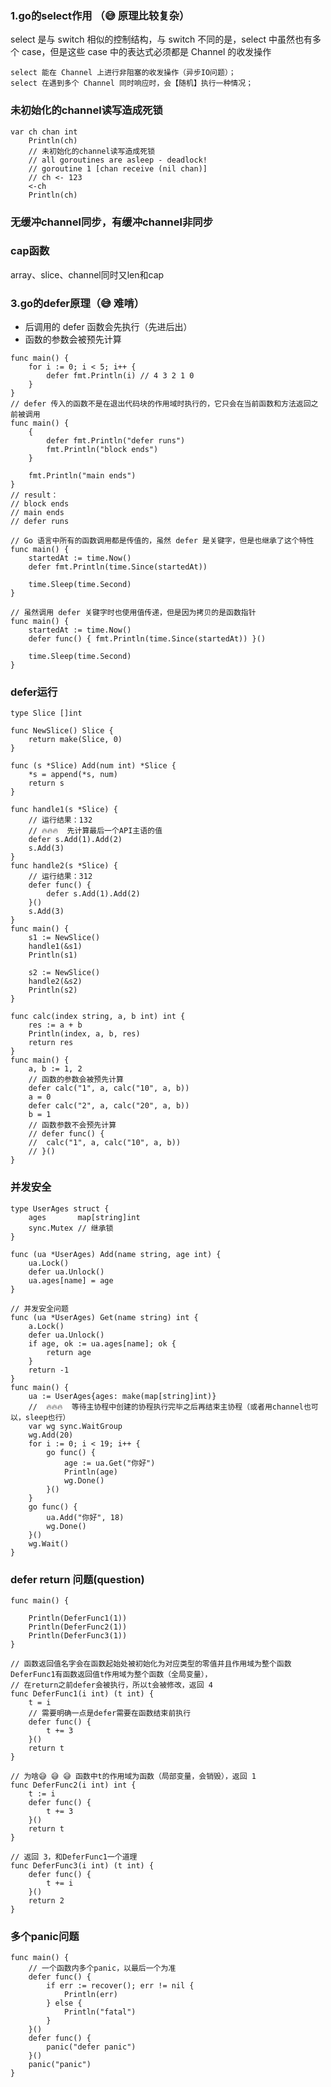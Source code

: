 ### 1.go的select作用 （😅 原理比较复杂）

select 是与 switch 相似的控制结构，与 switch 不同的是，select 中虽然也有多个 case，但是这些 case 中的表达式必须都是 Channel 的收发操作

    select 能在 Channel 上进行非阻塞的收发操作（异步IO问题）；
    select 在遇到多个 Channel 同时响应时，会【随机】执行一种情况；



### 未初始化的channel读写造成死锁

```golang
var ch chan int
	Println(ch)
	// 未初始化的channel读写造成死锁
	// all goroutines are asleep - deadlock!
	// goroutine 1 [chan receive (nil chan)]
	// ch <- 123
	<-ch
	Println(ch)
```

### 无缓冲channel同步，有缓冲channel非同步

### cap函数

array、slice、channel同时又len和cap

### 3.go的defer原理（😅 难啃）

- 后调用的 defer 函数会先执行（先进后出）
- 函数的参数会被预先计算

```golang
func main() {
	for i := 0; i < 5; i++ {
		defer fmt.Println(i) // 4 3 2 1 0
	}
}
// defer 传入的函数不是在退出代码块的作用域时执行的，它只会在当前函数和方法返回之前被调用
func main() {
    {
        defer fmt.Println("defer runs")
        fmt.Println("block ends")
    }
    
    fmt.Println("main ends")
}
// result：
// block ends
// main ends
// defer runs

// Go 语言中所有的函数调用都是传值的，虽然 defer 是关键字，但是也继承了这个特性
func main() {
	startedAt := time.Now()
	defer fmt.Println(time.Since(startedAt))
	
	time.Sleep(time.Second)
}

// 虽然调用 defer 关键字时也使用值传递，但是因为拷贝的是函数指针
func main() {
	startedAt := time.Now()
	defer func() { fmt.Println(time.Since(startedAt)) }()
	
	time.Sleep(time.Second)
}
```

### defer运行

```golang
type Slice []int

func NewSlice() Slice {
	return make(Slice, 0)
}

func (s *Slice) Add(num int) *Slice {
	*s = append(*s, num)
	return s
}

func handle1(s *Slice) {
	// 运行结果：132
	// 🔥🔥🔥  先计算最后一个API主语的值
	defer s.Add(1).Add(2)
	s.Add(3)
}
func handle2(s *Slice) {
	// 运行结果：312
	defer func() {
		defer s.Add(1).Add(2)
	}()
	s.Add(3)
}
func main() {
	s1 := NewSlice()
	handle1(&s1)
    Println(s1)
    
	s2 := NewSlice()
	handle2(&s2)
	Println(s2)
}
```

```golang
func calc(index string, a, b int) int {
	res := a + b
	Println(index, a, b, res)
	return res
}
func main() {
	a, b := 1, 2
	// 函数的参数会被预先计算
	defer calc("1", a, calc("10", a, b))
	a = 0
	defer calc("2", a, calc("20", a, b))
	b = 1
	// 函数参数不会预先计算
	// defer func() {
	// 	calc("1", a, calc("10", a, b))
	// }()
}
```

### 并发安全

```golang
type UserAges struct {
	ages       map[string]int
	sync.Mutex // 继承锁
}

func (ua *UserAges) Add(name string, age int) {
	ua.Lock()
	defer ua.Unlock()
	ua.ages[name] = age
}

// 并发安全问题
func (ua *UserAges) Get(name string) int {
	a.Lock()
	defer ua.Unlock()
	if age, ok := ua.ages[name]; ok {
		return age
	}
	return -1
}
func main() {
	ua := UserAges{ages: make(map[string]int)}
	//  🔥🔥🔥  等待主协程中创建的协程执行完毕之后再结束主协程（或者用channel也可以，sleep也行）
	var wg sync.WaitGroup
	wg.Add(20)
	for i := 0; i < 19; i++ {
		go func() {
			age := ua.Get("你好")
			Println(age)
			wg.Done()
		}()
	}
	go func() {
		ua.Add("你好", 18)
		wg.Done()
	}()
	wg.Wait()
}
```


### defer return 问题(question)

```golang
func main() {

	Println(DeferFunc1(1))
	Println(DeferFunc2(1))
	Println(DeferFunc3(1))
}

// 函数返回值名字会在函数起始处被初始化为对应类型的零值并且作用域为整个函数 DeferFunc1有函数返回值t作用域为整个函数（全局变量），
// 在return之前defer会被执行，所以t会被修改，返回 4
func DeferFunc1(i int) (t int) {
	t = i
	// 需要明确一点是defer需要在函数结束前执行
	defer func() {
		t += 3
	}()
	return t
}

// 为啥😅 😅 😅 函数中t的作用域为函数（局部变量，会销毁），返回 1
func DeferFunc2(i int) int {
	t := i
	defer func() {
		t += 3
	}()
	return t
}

// 返回 3，和DeferFunc1一个道理
func DeferFunc3(i int) (t int) {
	defer func() {
		t += i
	}()
	return 2
}
```

### 多个panic问题

```golang
func main() {
	// 一个函数内多个panic，以最后一个为准
	defer func() {
		if err := recover(); err != nil {
			Println(err)
		} else {
			Println("fatal")
		}
	}()
	defer func() {
		panic("defer panic")
	}()
	panic("panic")
}
```